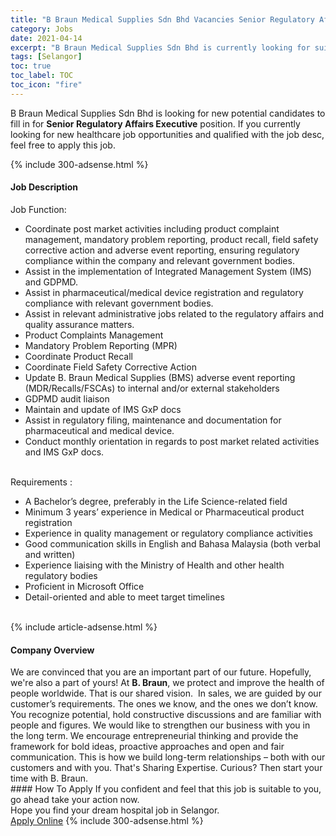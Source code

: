 ```yaml
---
title: "B Braun Medical Supplies Sdn Bhd Vacancies Senior Regulatory Affairs Executive" 
category: Jobs 
date: 2021-04-14 
excerpt: "B Braun Medical Supplies Sdn Bhd is currently looking for suitable person to fill in the Senior Regulatory Affairs Executive which positioned at Selangor" 
tags: [Selangor] 
toc: true 
toc_label: TOC 
toc_icon: "fire" 
--- 
```


<p>B Braun Medical Supplies Sdn Bhd is looking for new potential candidates to fill in for <b>Senior Regulatory Affairs Executive</b> position. If you currently looking for new healthcare job opportunities and qualified with the job desc, feel free to apply this job.
</p>{% include 300-adsense.html %} 
<div><div><h4>Job Description</h4></div><div><div><span><div><div>Job Function:</div><ul><li>Coordinate post market activities including product complaint management, mandatory problem reporting, product recall, field safety corrective action and adverse event reporting, ensuring regulatory compliance within the company and relevant government bodies.</li><li>Assist in the implementation of Integrated Management System (IMS) and GDPMD.</li><li>Assist in pharmaceutical/medical device registration and regulatory compliance with relevant government bodies.</li><li>Assist in relevant administrative jobs related to the regulatory affairs and quality assurance matters.</li><li>Product Complaints Management</li><li>Mandatory Problem Reporting (MPR)</li><li>Coordinate Product Recall</li><li>Coordinate Field Safety Corrective Action</li><li>Update B. Braun Medical Supplies (BMS) adverse event reporting (MDR/Recalls/FSCAs) to internal and/or external stakeholders</li><li>GDPMD audit liaison</li><li>Maintain and update of IMS GxP docs</li><li>Assist in regulatory filing, maintenance and documentation for pharmaceutical and medical device.</li><li>Conduct monthly orientation in regards to post market related activities and IMS GxP docs.<br>&#160;</li></ul><div>Requirements :</div><ul><li>A Bachelor&#8217;s degree, preferably in the Life Science-related field</li><li>Minimum 3 years&#8217; experience in Medical or Pharmaceutical product registration</li><li>Experience in quality management or regulatory compliance activities</li><li>Good communication skills in English and Bahasa Malaysia (both verbal and written)</li><li>Experience liaising with the Ministry of Health and other health regulatory bodies</li><li>Proficient in Microsoft Office</li><li>Detail-oriented and able to meet target timelines<br>&#160;</li></ul></div></span></div></div></div> 
{% include article-adsense.html %} 
<div><div><h4>Company Overview</h4></div><div><div><span><div><div>
<div>
		We are convinced that you are an important part of our future. Hopefully, we're also a part of yours! At <strong>B. Braun</strong>, we protect and improve the health of people worldwide. That is our shared vision.&#160; In sales, we are guided by our customer&#8217;s requirements. The ones we know, and the ones we don&#8217;t know. You recognize potential, hold constructive discussions and are familiar with people and figures. We would like to strengthen our business with you in the long term. We encourage entrepreneurial thinking and provide the framework for bold ideas, proactive approaches and open and fair communication. This is how we build long-term relationships &#8211; both with our customers and with you. That's Sharing Expertise. Curious? Then start your time with B. Braun.</div>
</div></div></span></div></div></div> 
#### How To Apply 
If you confident and feel that this job is suitable to you, go ahead take your action now. <br/> 
Hope you find your dream hospital job in Selangor. <br/> 
<a href="https://www.jobstreet.com.my/en/job/senior-regulatory-affairs-executive-4528895?jobId=jobstreet-my-job-4528895" class="btn btn--warning" target="_blank" rel="nofollow noopenner">Apply Online</a> 
{% include 300-adsense.html %} 